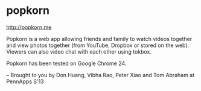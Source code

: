 popkorn
=======
http://popkorn.me

Popkorn is a web app allowing friends and family to watch videos together and view photos together (from YouTube, Dropbox or stored on the web). Viewers can also video chat with each other using tokbox. 

Popkorn has been tested on Google Chrome 24.

– Brought to you by Don Huang, Vibha Rao, Peter Xiao and Tom Abraham at PennApps S'13
